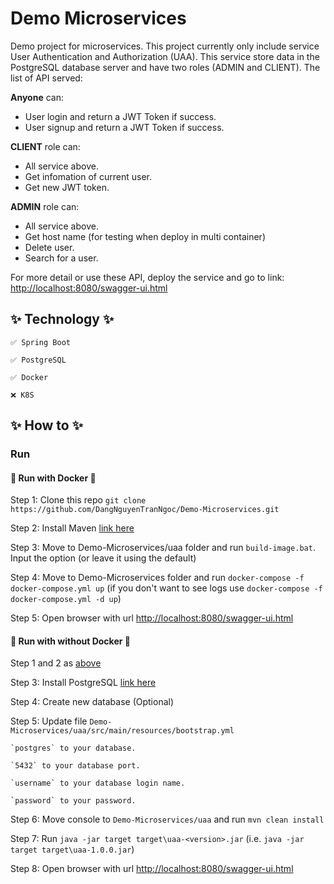 # Demo Microservices

Demo project for microservices. This project currently only include service User Authentication and Authorization (UAA). This service store data in the PostgreSQL database server and have two roles (ADMIN and CLIENT). The list of API served:

**Anyone** can:

- User login and return a JWT Token if success.
- User signup and return a JWT Token if success.

**CLIENT** role can:

- All service above.
- Get infomation of current user.
- Get new JWT token.

**ADMIN** role can:

- All service above.
- Get host name (for testing when deploy in multi container)
- Delete user.
- Search for a user.

For more detail or use these API, deploy the service and go to link: [http://localhost:8080/swagger-ui.html](http://localhost:8080/swagger-ui.html)

## ✨ Technology ✨

    ✅ Spring Boot

    ✅ PostgreSQL

    ✅ Docker

    ❌ K8S

## ✨ How to ✨

### Run

#### 🔰 Run with Docker 🔰

Step 1: Clone this repo `git clone https://github.com/DangNguyenTranNgoc/Demo-Microservices.git`

Step 2: Install Maven [link here](https://maven.apache.org/install.html)

Step 3: Move to Demo-Microservices/uaa folder and run `build-image.bat`. Input the option (or leave it using the default)

Step 4: Move to Demo-Microservices folder and run `docker-compose -f docker-compose.yml up` (if you don't want to see logs use `docker-compose -f docker-compose.yml -d up`)

Step 5: Open browser with url [http://localhost:8080/swagger-ui.html](http://localhost:8080/swagger-ui.html)

#### 🔰 Run with without Docker 🔰

Step 1 and 2 as [above](#run-with-docker)

Step 3: Install PostgreSQL [link here](https://www.postgresql.org/download/)

Step 4: Create new database (Optional)

Step 5: Update file `Demo-Microservices/uaa/src/main/resources/bootstrap.yml`

    `postgres` to your database.

    `5432` to your database port.

    `username` to your database login name.

    `password` to your password.

Step 6: Move console to `Demo-Microservices/uaa` and run `mvn clean install`

Step 7: Run `java -jar target target\uaa-<version>.jar` (i.e. `java -jar target target\uaa-1.0.0.jar`)

Step 8: Open browser with url [http://localhost:8080/swagger-ui.html](http://localhost:8080/swagger-ui.html)

